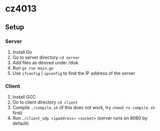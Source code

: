 # cz4013

## Setup

### Server
1. Install Go
2. Go to server directory `cd server`
3. Add files as desired under /disk
3. Run `go run main.go`
4. Use `ifconfig` | `ipconfig` to find the IP address of the server

### Client
1. Install GCC
2. Go to client directory `cd client`
2. Compile `./compile.sh` (if this does not work, try `chmod +x compile.sh` first)
3. Run `./client_udp <ipaddress> <socket>` (server runs on 8080 by default)